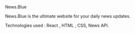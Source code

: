 News.Blue

News.Blue is the ultimate website for your daily news updates.

Technologies used : React , HTML , CSS, News API.
